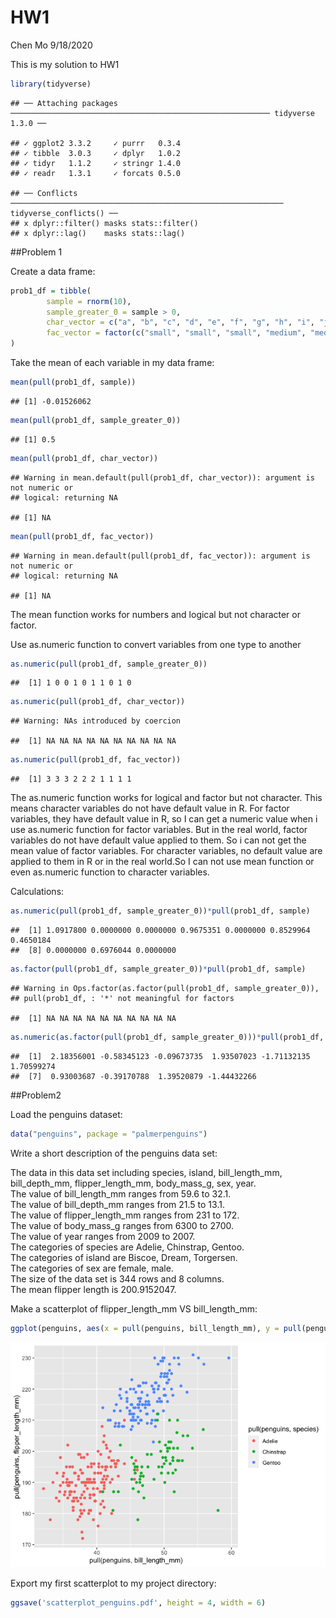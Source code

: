 HW1
================
Chen Mo
9/18/2020

This is my solution to HW1

``` r
library(tidyverse)
```

    ## ── Attaching packages ────────────────────────────────────────────────────────── tidyverse 1.3.0 ──

    ## ✓ ggplot2 3.3.2     ✓ purrr   0.3.4
    ## ✓ tibble  3.0.3     ✓ dplyr   1.0.2
    ## ✓ tidyr   1.1.2     ✓ stringr 1.4.0
    ## ✓ readr   1.3.1     ✓ forcats 0.5.0

    ## ── Conflicts ───────────────────────────────────────────────────────────── tidyverse_conflicts() ──
    ## x dplyr::filter() masks stats::filter()
    ## x dplyr::lag()    masks stats::lag()

\#\#Problem 1

Create a data frame:

``` r
prob1_df = tibble(
        sample = rnorm(10),
        sample_greater_0 = sample > 0,
        char_vector = c("a", "b", "c", "d", "e", "f", "g", "h", "i", "j"),
        fac_vector = factor(c("small", "small", "small", "medium", "medium", "medium", "large", "large", "large", "large"))
)
```

Take the mean of each variable in my data frame:

``` r
mean(pull(prob1_df, sample))
```

    ## [1] -0.01526062

``` r
mean(pull(prob1_df, sample_greater_0))
```

    ## [1] 0.5

``` r
mean(pull(prob1_df, char_vector))
```

    ## Warning in mean.default(pull(prob1_df, char_vector)): argument is not numeric or
    ## logical: returning NA

    ## [1] NA

``` r
mean(pull(prob1_df, fac_vector))
```

    ## Warning in mean.default(pull(prob1_df, fac_vector)): argument is not numeric or
    ## logical: returning NA

    ## [1] NA

The mean function works for numbers and logical but not character or
factor.

Use as.numeric function to convert variables from one type to another

``` r
as.numeric(pull(prob1_df, sample_greater_0))
```

    ##  [1] 1 0 0 1 0 1 1 0 1 0

``` r
as.numeric(pull(prob1_df, char_vector))
```

    ## Warning: NAs introduced by coercion

    ##  [1] NA NA NA NA NA NA NA NA NA NA

``` r
as.numeric(pull(prob1_df, fac_vector))
```

    ##  [1] 3 3 3 2 2 2 1 1 1 1

The as.numeric function works for logical and factor but not character.
This means character variables do not have default value in R. For
factor variables, they have default value in R, so I can get a numeric
value when i use as.numeric function for factor variables. But in the
real world, factor variables do not have default value applied to them.
So i can not get the mean value of factor variables. For character
variables, no default value are applied to them in R or in the real
world.So I can not use mean function or even as.numeric function to
character variables.

Calculations:

``` r
as.numeric(pull(prob1_df, sample_greater_0))*pull(prob1_df, sample)
```

    ##  [1] 1.0917800 0.0000000 0.0000000 0.9675351 0.0000000 0.8529964 0.4650184
    ##  [8] 0.0000000 0.6976044 0.0000000

``` r
as.factor(pull(prob1_df, sample_greater_0))*pull(prob1_df, sample)
```

    ## Warning in Ops.factor(as.factor(pull(prob1_df, sample_greater_0)),
    ## pull(prob1_df, : '*' not meaningful for factors

    ##  [1] NA NA NA NA NA NA NA NA NA NA

``` r
as.numeric(as.factor(pull(prob1_df, sample_greater_0)))*pull(prob1_df, sample)
```

    ##  [1]  2.18356001 -0.58345123 -0.09673735  1.93507023 -1.71132135  1.70599274
    ##  [7]  0.93003687 -0.39170788  1.39520879 -1.44432266

\#\#Problem2

Load the penguins dataset:

``` r
data("penguins", package = "palmerpenguins")
```

Write a short description of the penguins data set:

The data in this data set including species, island, bill\_length\_mm,
bill\_depth\_mm, flipper\_length\_mm, body\_mass\_g, sex, year.  
The value of bill\_length\_mm ranges from 59.6 to 32.1.  
The value of bill\_depth\_mm ranges from 21.5 to 13.1.  
The value of flipper\_length\_mm ranges from 231 to 172.  
The value of body\_mass\_g ranges from 6300 to 2700.  
The value of year ranges from 2009 to 2007.  
The categories of species are Adelie, Chinstrap, Gentoo.  
The categories of island are Biscoe, Dream, Torgersen.  
The categories of sex are female, male.  
The size of the data set is 344 rows and 8 columns.  
The mean flipper length is 200.9152047.

Make a scatterplot of flipper\_length\_mm VS bill\_length\_mm:

``` r
ggplot(penguins, aes(x = pull(penguins, bill_length_mm), y = pull(penguins, flipper_length_mm), color = pull(penguins, species))) + geom_point(na.rm = TRUE)
```

![](p8105_hw1_cm4047_files/figure-gfm/unnamed-chunk-7-1.png)<!-- -->

Export my first scatterplot to my project directory:

``` r
ggsave('scatterplot_penguins.pdf', height = 4, width = 6)
```
